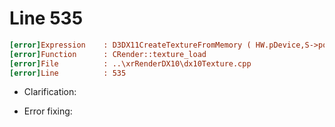 # Line 535

```ini
[error]Expression    : D3DX11CreateTextureFromMemory ( HW.pDevice,S->pointer(),S->length(), &LoadInfo, 0, &pTexture2D, 0 )
[error]Function      : CRender::texture_load
[error]File          : ..\xrRenderDX10\dx10Texture.cpp
[error]Line          : 535
```

- Clarification:

- Error fixing:
